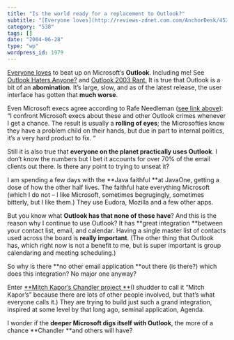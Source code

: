 ```yaml
---
title: "Is the world ready for a replacement to Outlook?"
subtitle: "[Everyone loves](http://reviews-zdnet.com.com/AnchorDesk/4520-7297_16-5141451.html?tag=adts) to beat..."
category: "538"
tags: []
date: "2004-06-28"
type: "wp"
wordpress_id: 1979
---
```

[Everyone loves](http://reviews-zdnet.com.com/AnchorDesk/4520-7297_16-5141451.html?tag=adts) to beat up on Microsoft’s **Outlook**. Including me! See [Outlook Haters Anyone?](/weblogs/archives/000396.html) and [Outlook 2003 Rant.](/weblogs/archives/000373.html)
It is true that Outlook is a bit of an **abomination**. It’s large, slow, and as of the latest release, the user interface has gotten that **much worse**. 

Even Microsoft execs agree according to Rafe Needleman ([see link above](http://reviews-zdnet.com.com/AnchorDesk/4520-7297_16-5141451.html?tag=adts)): “I confront Microsoft execs about these and other Outlook crimes whenever I get a chance. The result is usually a **rolling of eyes**; the Microsofties know they have a problem child on their hands, but due in part to internal politics, it’s a very hard product to fix. “

Still it is also true that **everyone on the planet practically uses Outlook**. I don’t know the numbers but I bet it accounts for over 70% of the email clients out there. Is there any point to trying to unseat it?

I am spending a few days with the **Java faithful **at JavaOne, getting a dose of how the other half lives. The faithful hate everything Microsoft (which I do not – I like Microsoft, sometimes begrugingly, sometimes bitterly, but I like them.) They use Eudora, Mozilla and a few other apps.

But you know what **Outlook has that none of those have**? And this is the reason why I continue to use Outlook? It has **great integration **between your contact list, email, and calendar. Having a single master list of contacts used across the board is **really important**. (The other thing that Outlook has, which right now is not a benefit to me, but is super important is group calendaring and meeting scheduling.)

So why is there **no other email application **out there (is there?) which does this integration? No major one anyway?

Enter [**Mitch Kapor’s Chandler project **](http://www.osafoundation.org/)(I shudder to call it “Mitch Kapor’s” because there are lots of other people involved, but that’s what everyone calls it.) They are trying to build just such a grand integration, inspired at some level by that long ago, seminal application, Agenda.

I wonder if the **deeper Microsoft digs itself with Outlook**, the more of a chance **Chandler **and others will have?